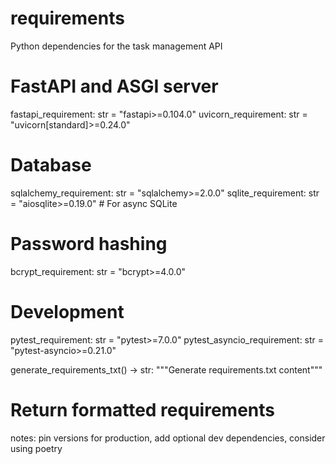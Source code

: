 # requirements
Python dependencies for the task management API

# FastAPI and ASGI server
fastapi_requirement: str = "fastapi>=0.104.0"
uvicorn_requirement: str = "uvicorn[standard]>=0.24.0"

# Database
sqlalchemy_requirement: str = "sqlalchemy>=2.0.0"
sqlite_requirement: str = "aiosqlite>=0.19.0"  # For async SQLite

# Password hashing
bcrypt_requirement: str = "bcrypt>=4.0.0"

# Development
pytest_requirement: str = "pytest>=7.0.0"
pytest_asyncio_requirement: str = "pytest-asyncio>=0.21.0"

generate_requirements_txt() -> str:
  """Generate requirements.txt content"""
  # Return formatted requirements

notes: pin versions for production, add optional dev dependencies, consider using poetry